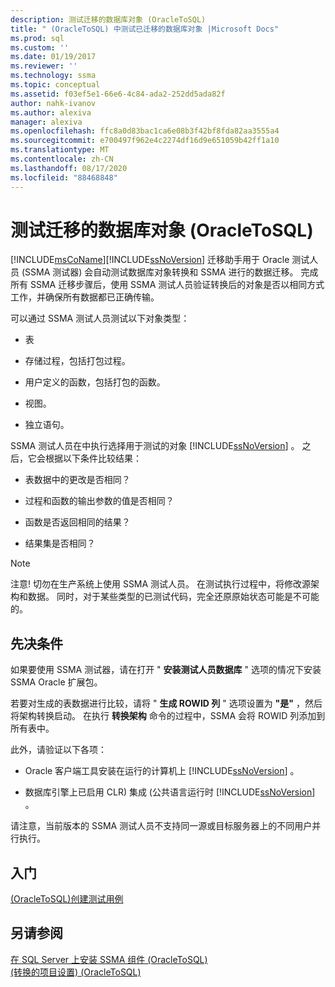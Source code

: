 ```yaml
---
description: 测试迁移的数据库对象 (OracleToSQL)
title: " (OracleToSQL) 中测试已迁移的数据库对象 |Microsoft Docs"
ms.prod: sql
ms.custom: ''
ms.date: 01/19/2017
ms.reviewer: ''
ms.technology: ssma
ms.topic: conceptual
ms.assetid: f03ef5e1-66e6-4c84-ada2-252dd5ada82f
author: nahk-ivanov
ms.author: alexiva
manager: alexiva
ms.openlocfilehash: ffc8a0d83bac1ca6e08b3f42bf8fda82aa3555a4
ms.sourcegitcommit: e700497f962e4c2274df16d9e651059b42ff1a10
ms.translationtype: MT
ms.contentlocale: zh-CN
ms.lasthandoff: 08/17/2020
ms.locfileid: "88468848"
---
```

# <a name="testing-migrated-database-objects-oracletosql"></a>测试迁移的数据库对象 (OracleToSQL)
[!INCLUDE[msCoName](../../includes/msconame_md.md)][!INCLUDE[ssNoVersion](../../includes/ssnoversion-md.md)] 迁移助手用于 Oracle 测试人员 (SSMA 测试器) 会自动测试数据库对象转换和 SSMA 进行的数据迁移。 完成所有 SSMA 迁移步骤后，使用 SSMA 测试人员验证转换后的对象是否以相同方式工作，并确保所有数据都已正确传输。  
  
可以通过 SSMA 测试人员测试以下对象类型：  
  
-   表  
  
-   存储过程，包括打包过程。  
  
-   用户定义的函数，包括打包的函数。  
  
-   视图。  
  
-   独立语句。  
  
SSMA 测试人员在中执行选择用于测试的对象 [!INCLUDE[ssNoVersion](../../includes/ssnoversion-md.md)] 。 之后，它会根据以下条件比较结果：  
  
-   表数据中的更改是否相同？  
  
-   过程和函数的输出参数的值是否相同？  
  
-   函数是否返回相同的结果？  
  
-   结果集是否相同？  
  
> [!NOTE]  
> 注意! 切勿在生产系统上使用 SSMA 测试人员。 在测试执行过程中，将修改源架构和数据。 同时，对于某些类型的已测试代码，完全还原原始状态可能是不可能的。  
  
## <a name="prerequisites"></a>先决条件  
如果要使用 SSMA 测试器，请在打开 " **安装测试人员数据库** " 选项的情况下安装 SSMA Oracle 扩展包。  
  
若要对生成的表数据进行比较，请将 " **生成 ROWID 列** " 选项设置为 **"是"** ，然后将架构转换启动。 在执行 **转换架构** 命令的过程中，SSMA 会将 ROWID 列添加到所有表中。  
  
此外，请验证以下各项：  
  
-   Oracle 客户端工具安装在运行的计算机上 [!INCLUDE[ssNoVersion](../../includes/ssnoversion-md.md)] 。  
  
-   数据库引擎上已启用 CLR) 集成 (公共语言运行时 [!INCLUDE[ssNoVersion](../../includes/ssnoversion-md.md)] 。  
  
请注意，当前版本的 SSMA 测试人员不支持同一源或目标服务器上的不同用户并行执行。  
  
## <a name="getting-started"></a>入门  
[&#40;OracleToSQL&#41;创建测试用例 ](../../ssma/oracle/creating-test-cases-oracletosql.md)  
  
## <a name="see-also"></a>另请参阅  
[在 SQL Server 上安装 SSMA 组件 &#40;OracleToSQL&#41;](../../ssma/oracle/installing-ssma-components-on-sql-server-oracletosql.md)  
[&#40;转换的项目设置&#41; &#40;OracleToSQL&#41;](../../ssma/oracle/project-settings-conversion-oracletosql.md)  
  
